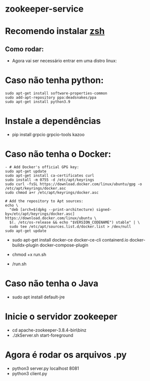 # zookeeper-service

# Recomendo instalar [zsh](https://www.dio.me/articles/desvendando-a-eficiencia-no-terminal-zsh-oh-my-zsh)

## Como rodar:
  
- Agora vai ser necessário entrar em uma distro linux:
  
# Caso não tenha python:
```
sudo apt-get install software-properties-common
sudo add-apt-repository ppa:deadsnakes/ppa
sudo apt-get install python3.9
```
# Instale a dependências
- pip install grpcio grpcio-tools kazoo

# Caso não tenha o Docker:
```
- # Add Docker's official GPG key:
sudo apt-get update
sudo apt-get install ca-certificates curl
sudo install -m 0755 -d /etc/apt/keyrings
sudo curl -fsSL https://download.docker.com/linux/ubuntu/gpg -o /etc/apt/keyrings/docker.asc
sudo chmod a+r /etc/apt/keyrings/docker.asc

# Add the repository to Apt sources:
echo \
  "deb [arch=$(dpkg --print-architecture) signed-by=/etc/apt/keyrings/docker.asc] https://download.docker.com/linux/ubuntu \
  $(. /etc/os-release && echo "$VERSION_CODENAME") stable" | \
  sudo tee /etc/apt/sources.list.d/docker.list > /dev/null
sudo apt-get update
```
- sudo apt-get install docker-ce docker-ce-cli containerd.io docker-buildx-plugin docker-compose-plugin

- chmod +x run.sh
- /run.sh

# Caso não tenha o Java
- sudo apt install default-jre

# Inicie o servidor zookeeper
- cd apache-zookeeper-3.8.4-bin\binz
- ./zkServer.sh start-foreground

# Agora é rodar os arquivos .py
- python3 server.py localhost 8081
- python3 client.py


